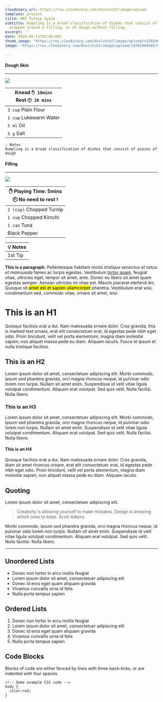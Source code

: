 ```yaml
---
cloudinary_url: https://res.cloudinary.com/dnxlxtcb7/image/upload
template: project
title: 001 Turnip Gyoza
subtitle: Dumpling is a broad classification of dishes that consist of pieces of dough
  wrapped around a filling, or of dough without filling.
excerpt: ''
date: 2020-06-11T23:00:00Z
thumb_image: "https://res.cloudinary.com/dnxlxtcb7/image/upload/v1591969567/001%20Turnip%20Gyoza/Website-Thumb.png"
image: "https://res.cloudinary.com/dnxlxtcb7/image/upload/v1591969565/001%20Turnip%20Gyoza/IMG_0167.jpg"

---
```


#### Dough Skin
---
![](https://res.cloudinary.com/dnxlxtcb7/image/upload/v1591969572/001%20Turnip%20Gyoza/Website-HeroContent.png)

| Knead  `✋ 10mins` <br> Rest  `🕙 20 mins` |
| --- |
| `3 cup` Plain Flour |
| `1 cup` Lukewarm Water |
| `5 ml` Oil |
| `5 g` Salt |

```
💡 Notes
Dumpling is a broad classification of dishes that consist of pieces of dough
```


#### Filling
---
![](https://res.cloudinary.com/dnxlxtcb7/image/upload/v1591969562/001%20Turnip%20Gyoza/IMG_0165.jpg)

| ✋ Playing Time: 5mins <br> 🕙 No need to rest ! |
| --- |
| `2 (cup)` Chopped Turnip |
| `1 cup` Chopped Kimchi |
| `1 can` Tuna |
| Black Pepper |

| 💡 Notes |
| --- |
| 1st Tip |



**This is a paragraph**. Pellentesque habitant morbi _tristique senectus et netus et malesuada_ fames ac turpis egestas. Vestibulum [tortor quam](https://www.google.com), feugiat vitae, ultricies eget, tempor sit amet, ante. Donec eu libero sit amet quam egestas semper. Aenean ultricies mi vitae est. Mauris placerat eleifend leo. Quisque sit <mark>amet est et sapien ullamcorper</mark> pharetra. Vestibulum erat wisi, condimentum sed, commodo vitae, ornare sit amet, wisi.

# This is an H1

Quisque facilisis erat a dui. Nam malesuada ornare dolor. Cras gravida, this is marked text ornare, erat elit consectetuer erat, id egestas pede nibh eget odio. Proin tincidunt, velit vel porta elementum, magna diam molestie sapien, non aliquet massa pede eu diam. Aliquam iaculis. Fusce et ipsum et nulla tristique facilisis.

## This is an H2

Lorem ipsum dolor sit amet, consectetuer adipiscing elit. Morbi commodo, ipsum sed pharetra gravida, orci magna rhoncus neque, id pulvinar odio lorem non turpis. Nullam sit amet enim. Suspendisse id velit vitae ligula volutpat condimentum. Aliquam erat volutpat. Sed quis velit. Nulla facilisi. Nulla libero.

### This is an H3

Lorem ipsum dolor sit amet, consectetuer adipiscing elit. Morbi commodo, ipsum sed pharetra gravida, orci magna rhoncus neque, id pulvinar odio lorem non turpis. Nullam sit amet enim. Suspendisse id velit vitae ligula volutpat condimentum. Aliquam erat volutpat. Sed quis velit. Nulla facilisi. Nulla libero.

#### This is an H4

Quisque facilisis erat a dui. Nam malesuada ornare dolor. Cras gravida, diam sit amet rhoncus ornare, erat elit consectetuer erat, id egestas pede nibh eget odio. Proin tincidunt, velit vel porta elementum, magna diam molestie sapien, non aliquet massa pede eu diam. Aliquam iaculis.

## Quoting

Lorem ipsum dolor sit amet, consectetuer adipiscing elit.

> Creativity is allowing yourself to make mistakes. Design is knowing which ones to keep. <cite>Scott Adams</cite>

Morbi commodo, ipsum sed pharetra gravida, orci magna rhoncus neque, id pulvinar odio lorem non turpis. Nullam sit amet enim. Suspendisse id velit vitae ligula volutpat condimentum. Aliquam erat volutpat. Sed quis velit. Nulla facilisi. Nulla libero.

<hr />

## Unordered Lists

* Donec non tortor in arcu mollis feugiat
* Lorem ipsum dolor sit amet, consectetuer adipiscing elit
* Donec id eros eget quam aliquam gravida
* Vivamus convallis urna id felis
* Nulla porta tempus sapien

## Ordered Lists

1. Donec non tortor in arcu mollis feugiat
2. Lorem ipsum dolor sit amet, consectetuer adipiscing elit
3. Donec id eros eget quam aliquam gravida
4. Vivamus convallis urna id felis
5. Nulla porta tempus sapien

## Code Blocks

Blocks of code are either fenced by lines with three back-ticks, or are indented with four spaces.

    <!-- Some example CSS code -->
    body {
      color:red;
    }